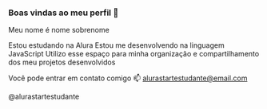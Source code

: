 ### Boas vindas ao meu perfil 💙

Meu nome é nome sobrenome

Estou estudando na Alura
Estou me desenvolvendo na linguagem JavaScript
Utilizo esse espaço para minha organização e compartilhamento dos meu projetos desenvolvidos

Você pode entrar em contato comigo 📫
alurastartestudante@email.com

@alurastartestudante


<!--
**Nykzim/Nykzim** is a ✨ _special_ ✨ repository because its `README.md` (this file) appears on your GitHub profile.

